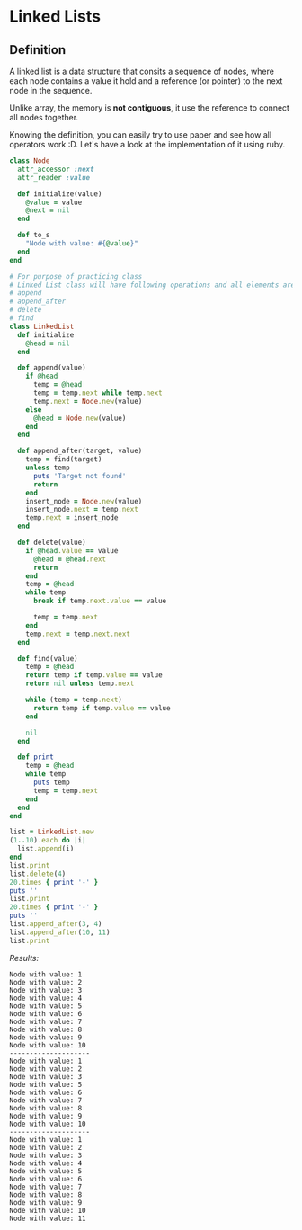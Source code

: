 # Linked Lists 
## Definition
A linked list is a data structure that consits a sequence of nodes, where each node 
contains a value it hold and a reference (or pointer) to the next node in the sequence.

Unlike array, the memory is **not contiguous**, it use the reference to connect all nodes together.

Knowing the definition, you can easily try to use paper and see how all operators work :D. Let's have a look at the implementation of it using ruby.

```ruby 
class Node
  attr_accessor :next
  attr_reader :value

  def initialize(value)
    @value = value
    @next = nil
  end

  def to_s
    "Node with value: #{@value}"
  end
end

# For purpose of practicing class
# Linked List class will have following operations and all elements are unique
# append
# append_after
# delete
# find
class LinkedList
  def initialize
    @head = nil
  end

  def append(value)
    if @head
      temp = @head
      temp = temp.next while temp.next
      temp.next = Node.new(value)
    else
      @head = Node.new(value)
    end
  end

  def append_after(target, value)
    temp = find(target)
    unless temp
      puts 'Target not found'
      return
    end
    insert_node = Node.new(value)
    insert_node.next = temp.next
    temp.next = insert_node
  end

  def delete(value)
    if @head.value == value
      @head = @head.next
      return
    end
    temp = @head
    while temp
      break if temp.next.value == value

      temp = temp.next
    end
    temp.next = temp.next.next
  end

  def find(value)
    temp = @head
    return temp if temp.value == value
    return nil unless temp.next

    while (temp = temp.next)
      return temp if temp.value == value
    end

    nil
  end

  def print
    temp = @head
    while temp
      puts temp
      temp = temp.next
    end
  end
end

list = LinkedList.new
(1..10).each do |i|
  list.append(i)
end
list.print
list.delete(4)
20.times { print '-' }
puts ''
list.print
20.times { print '-' }
puts ''
list.append_after(3, 4)
list.append_after(10, 11)
list.print
```

*Results:*
```
Node with value: 1
Node with value: 2
Node with value: 3
Node with value: 4
Node with value: 5
Node with value: 6
Node with value: 7
Node with value: 8
Node with value: 9
Node with value: 10
--------------------
Node with value: 1
Node with value: 2
Node with value: 3
Node with value: 5
Node with value: 6
Node with value: 7
Node with value: 8
Node with value: 9
Node with value: 10
--------------------
Node with value: 1
Node with value: 2
Node with value: 3
Node with value: 4
Node with value: 5
Node with value: 6
Node with value: 7
Node with value: 8
Node with value: 9
Node with value: 10
Node with value: 11
```
